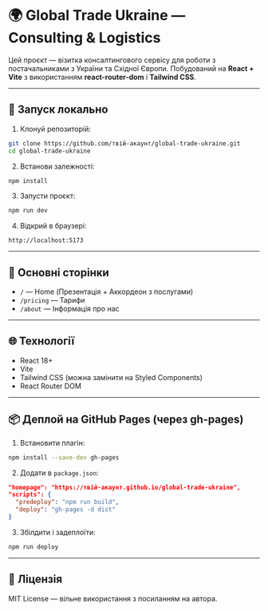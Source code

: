 # 🌍 Global Trade Ukraine — Consulting & Logistics

Цей проєкт — візитка консалтингового сервісу для роботи з постачальниками з України та Східної Європи. Побудований на **React + Vite** з використанням **react-router-dom** і **Tailwind CSS**.

---

## 🚀 Запуск локально

1. Клонуй репозиторій:

```bash
git clone https://github.com/твій-акаунт/global-trade-ukraine.git
cd global-trade-ukraine
```

2. Встанови залежності:

```bash
npm install
```

3. Запусти проєкт:

```bash
npm run dev
```

4. Відкрий в браузері:

```
http://localhost:5173
```

---

## 🧩 Основні сторінки

- `/` — Home (Презентація + Аккордеон з послугами)
- `/pricing` — Тарифи
- `/about` — Інформація про нас

---

## 🌐 Технології

- React 18+
- Vite
- Tailwind CSS (можна замінити на Styled Components)
- React Router DOM

---

## 📦 Деплой на GitHub Pages (через gh-pages)

1. Встановити плагін:

```bash
npm install --save-dev gh-pages
```

2. Додати в `package.json`:

```json
"homepage": "https://твій-акаунт.github.io/global-trade-ukraine",
"scripts": {
  "predeploy": "npm run build",
  "deploy": "gh-pages -d dist"
}
```

3. Збілдити і задеплоїти:

```bash
npm run deploy
```

---

## 📄 Ліцензія

MIT License — вільне використання з посиланням на автора.
